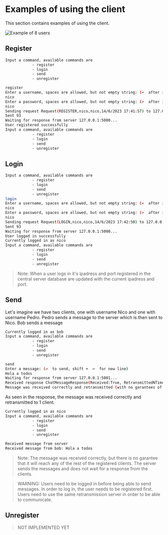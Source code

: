 # Examples of using the client

This section contains examples of using the client.

![Example of 8 users](../images/gif6users.gif)

## Register

```bash
Input a command, available commands are
            - register
            - login
            - send
            - unregister

register
Enter a username, spaces are allowed, but not empty string: (↩️  after input)
nico
Enter a password, spaces are allowed, but not empty string: (↩️  after input)
nico
Sending request Request(REGISTER,nico,nico,14/6/2023 17:41:57) to 127.0.0.1:5000...
Sent 93
Waiting for response from server 127.0.0.1:5000...
User registered successfully
Input a command, available commands are
            - register
            - login
            - send
            - unregister
```

## Login

```bash
Input a command, available commands are
            - register
            - login
            - send
            - unregister
login
Enter a username, spaces are allowed, but not empty string: (↩️  after input)
nico
Enter a password, spaces are allowed, but not empty string: (↩️  after input)
nico
Sending request Request(LOGIN,nico,nico,14/6/2023 17:42:50) to 127.0.0.1:5000...
Sent 93
Waiting for response from server 127.0.0.1:5000...
User logged in successfully
Currently logged in as nico
Input a command, available commands are
            - register
            - login
            - send
            - unregister
```

> Note: When a user logs in it's ipadress and port registered in the central server database are updated with the current ipadress and port.

## Send

Let's imagine we have two clients, one with username Nico and one with username Pedro.
Pedro sends a message to the server which is then sent to Nico.
Bob sends a message

```bash
Currently logged in as bob
Input a command, available commands are
            - register
            - login
            - send
            - unregister

send
Enter a message: (↩️  to send, shift +  ↩️  for new line)
Hola a todos
Waiting for response from server 127.0.0.1:5001...
Received response ChatMessageResponse(Received:True, RetransmittedNTimes:1)
Message was received correctly and retransmitted (with no garantees of reaching) to 1 clients
```

As seen in the response, the message was received correctly and retransmitted to 1 client.

```bash
Currently logged in as nico
Input a command, available commands are
            - register
            - login
            - send
            - unregister

Received message from server
Received message from bob: Hola a todos
```

> Note: The message was received correctly, but there is no garantee that it will reach any of the rest of the registered clients.
> The server sends the messages and does not wait for a response from the clients.

> WARNING: Users need to be logged in before being able to send messages. In order to log in, the user needs to be registered first.
> Users need to use the same retransmission server in order to be able to communicate.

## Unregister

> NOT IMPLEMENTED YET
